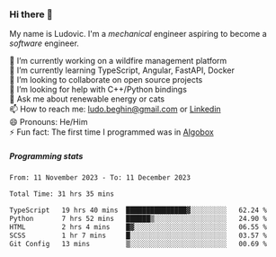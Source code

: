 ### Hi there 👋

My name is Ludovic. I'm a *mechanical* engineer aspiring to become a *software* engineer.

 🔭 I’m currently working on a wildfire management platform<br/>
 🌱 I’m currently learning TypeScript, Angular, FastAPI, Docker<br/>
 👯 I’m looking to collaborate on open source projects<br/>
 🤔 I’m looking for help with C++/Python bindings<br/>
 💬 Ask me about renewable energy or cats<br/>
 📫 How to reach me: ludo.beghin@gmail.com or [Linkedin](https://www.linkedin.com/in/ludovic-beghin/)<br/>
 😄 Pronouns: He/Him<br/>
 ⚡ Fun fact: The first time I programmed was in [Algobox](https://fr.wikipedia.org/wiki/Algobox)<br/>

##### Programming stats
<!--START_SECTION:waka-->

```txt
From: 11 November 2023 - To: 11 December 2023

Total Time: 31 hrs 35 mins

TypeScript   19 hrs 40 mins  ███████████████▓░░░░░░░░░   62.24 %
Python       7 hrs 52 mins   ██████▒░░░░░░░░░░░░░░░░░░   24.90 %
HTML         2 hrs 4 mins    █▓░░░░░░░░░░░░░░░░░░░░░░░   06.55 %
SCSS         1 hr 7 mins     █░░░░░░░░░░░░░░░░░░░░░░░░   03.57 %
Git Config   13 mins         ▒░░░░░░░░░░░░░░░░░░░░░░░░   00.69 %
```

<!--END_SECTION:waka-->

